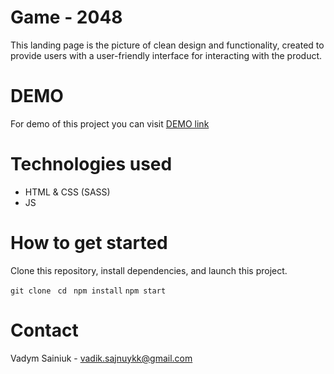 # Game - 2048

This landing page is the picture of clean design and functionality, created to provide users with a user-friendly interface for interacting with the product.

# DEMO

For demo of this project you can visit [DEMO link]()

# Technologies used

- HTML & CSS (SASS)
- JS

# How to get started

Clone this repository, install dependencies, and launch this project.

`git clone `
`cd `
`npm install`
`npm start`

# Contact

Vadym Sainiuk - vadik.sajnuykk@gmail.com
